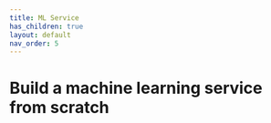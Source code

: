 ```yaml
---
title: ML Service
has_children: true
layout: default
nav_order: 5
---
```


# Build a machine learning service from scratch